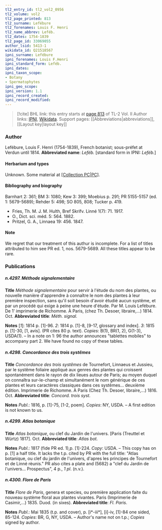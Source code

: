 ```yaml
---
tl2_entry_id: tl2_vol2_0956
tl2_volume: vol2
tl2_page_printed: 813
tl2_surname: Lefébure
tl2_forenames: Louis F. Henri
tl2_name_abbrev: Leféb.
tl2_dates: 1754-1839
tl2_page_id: 33069055
author_lsid: 5413-1
wikidata_id: Q21518567
ipni_surname: Lefébure
ipni_forenames: Louis F.Henri
ipni_standard_form: Leféb.
ipni_dates: 
ipni_taxon_scope: 
- Botany
- Spermatophytes
ipni_geo_scope: 
ipni_version: 1.1
ipni_record_created: 
ipni_record_modified:
---
```


> [!cite] BHL link: this entry starts at [page 813](https://www.biodiversitylibrary.org/page/33069055) of TL-2 Vol. II
> Author links: [IPNI](https://www.ipni.org/a/5413-1), [Wikidata](https://www.wikidata.org/wiki/Q21518567). Support pages: [[Abbreviations|abbreviations]], [[Layout key|layout key]]

### Author

Lefébure, Louis F. Henri (1754-1839), French botanist; sous-préfet at Verdun until 1814. 
**Abbreviated name**: *Leféb.* \[standard form in IPNI: *Leféb.*\]

#### Herbarium and types

Unknown. Some material at [[Collection PC|PC]](?).

#### Bibliography and biography

Barnhart 2: 361; BM 3: 1080; Kew 3: 399; Moebius p. 291; PR 5155-5157 (ed. 1: 5679-5689); Rehder 5: 498; SO 805, 808; Tucker p. 419.
- Fries, Th. M. J. M. Hulth, Bref Skrifv. Linné 1(7): 71. 1917.
- O., Dict. sci. méd. 5: 564. 1882.
- Pritzel, G. A., Linnaea 19: 456. 1847.

#### Note

We regret that our treatment of this authur is incomplete. For a list of titles attributed to him see PR ed. 1, nos. 5679-5689. All these titles appear to be rare.

### Publications

##### n.4297. Méthode signalementaire

**Title**
*Méthode signalementaire* pour servir à l'étude du nom des plantes, ou nouvelle manière d'apprendre à connaître le nom des plantes à leur première inspection, sans qu'il soit besoin d'avoir étudié aucun systême, et par un procédé qui exige à peine une heure d'étude. Par M. Louis Lefébure. De 1' imprimerie de Richomme. À Paris, (chez Th. Desoer, libraire,...) 1814. Oct.
**Abbreviated title**: *Méth. signal.*

**Notes**
\[*1*\]: 1814 p. \[1\]-96.
*2*: 1814 p. \[1\]-8, \[9-17, glossary and index\].
*3*: 1815 p. \[1\]-30, \[1, avis\]. (PR cites 80 p. text).
*Copies*: B(1), BR(1, 2), G(1-3), USDA(1). – In a note on 1: 96 the author announces "tablettes mobiles" to accompany part 2. We have found no copy of these tables.

##### n.4298. Concordance des trois systêmes

**Title**
*Concordance des trois systêmes* de Tournefort, Linnaeus et Jussieu, par le systême foliaire appliqué aux genres des plantes qui croissent spontanément dans le rayon de dix lieues autour de Paris; au moyen duquel on connaîtra sur-le-champ et simultanément le nom générique de ces plantes et leurs caractères classiques dans ces systêmes... deuxième édition. Imprimerie de Richomme. À Paris (Chez Th. Desoer, libraire,...) 1816. Oct.
**Abbreviated title**: *Concord. trois syst.*

**Notes**
*Publ*.: 1816, p. \[1\]-75, \[1-2, poem\]. *Copies*: NY, USDA. – A first edition is not known to us.

##### n.4299. Atlas botanique

**Title**
*Atlas botanique*, ou clef du Jardin de l'univers. \[Paris (Treuttel et Würtz) 1817\]. Oct.
**Abbreviated title**: *Atlas bot.*

**Notes**
*Publ*.: 1817 (fide PR ed. 1),p. \[1\]-224. *Copy*: USDA. – This copy has on p. \[1\] a half title. It lacks the t.p. cited by PR with the full title: "Atlas botanique, ou clef du jardin de l'univers, d'apres les principes de Tournefort et de Linné rèunis." PR also cites a plate and (5682) a "clef du Jardin de l'univers... Prospectus", 4 p., *1 pl*. (n.v.).

##### n.4300. Flore de Paris

**Title**
*Flore de Paris*, genera et species, ou première application faite du nouveau système floral aux plantes vivantes. Paris (Imprimerie de Casimir,...) 1835. Duod. (in sixes).
**Abbreviated title**: *Fl. Paris*.

**Notes**
*Publ*.: Mai 1835 (t.p. and cover), p. \[i\*-iii\*\], \[i\]-iv, \[1\]-84 one sided, 85-124. *Copies*: BR, G, NY, USDA. – Author's name not on t.p.; *Copies* signed by author.

